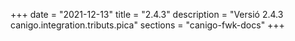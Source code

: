 +++
date        = "2021-12-13"
title       = "2.4.3"
description = "Versió 2.4.3 canigo.integration.tributs.pica"
sections    = "canigo-fwk-docs"
+++